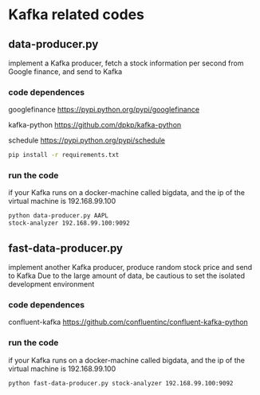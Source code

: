 # Kafka related codes

## data-producer.py

implement a Kafka producer, fetch a stock information per second from Google finance, and send to Kafka

### code dependences

googlefinance
https://pypi.python.org/pypi/googlefinance

kafka-python
https://github.com/dpkp/kafka-python

schedule
https://pypi.python.org/pypi/schedule

```sh
pip install -r requirements.txt
```

### run the code

if your Kafka runs on a docker-machine called bigdata, and the ip of the virtual machine is 192.168.99.100

```sh
python data-producer.py AAPL
stock-analyzer 192.168.99.100:9092
```


## fast-data-producer.py

implement another Kafka producer, produce random stock price and send to Kafka
Due to the large amount of data, be cautious to set the isolated development environment

### code dependences

confluent-kafka
https://github.com/confluentinc/confluent-kafka-python

### run the code

if your Kafka runs on a docker-machine called bigdata, and the ip of the virtual machine is 192.168.99.100

```sh
python fast-data-producer.py stock-analyzer 192.168.99.100:9092
```
